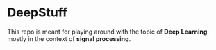 DeepStuff
=========

This repo is meant for playing around with the topic of __Deep Learning__,
mostly in the context of __signal processing__.

